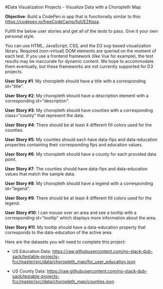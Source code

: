 #Data Visualization Projects - Visualize Data with a Choropleth Map

**Objective**: Build a CodePen.io app that is functionally similar to this: https://codepen.io/freeCodeCamp/full/EZKqza.

Fulfill the below user stories and get all of the tests to pass. Give it your own personal style.

You can use HTML, JavaScript, CSS, and the D3 svg-based visualization library. Required (non-virtual) DOM elements are queried on the moment of each test. If you use a frontend framework (like Vue for example), the test results may be inaccurate for dynamic content. We hope to accommodate them eventually, but these frameworks are not currently supported for D3 projects.

**User Story #1**: My choropleth should have a title with a corresponding id="title".

**User Story #2**: My choropleth should have a description element with a corresponding id="description".

**User Story #3**: My choropleth should have counties with a corresponding class="county" that represent the data.

**User Story #4**: There should be at least 4 different fill colors used for the counties.

**User Story #5**: My counties should each have data-fips and data-education properties containing their corresponding fips and education values.

**User Story #6**: My choropleth should have a county for each provided data point.

**User Story #7**: The counties should have data-fips and data-education values that match the sample data.

**User Story #8**: My choropleth should have a legend with a corresponding id="legend".

**User Story #9**: There should be at least 4 different fill colors used for the legend.

**User Story #10**: I can mouse over an area and see a tooltip with a corresponding id="tooltip" which displays more information about the area.

**User Story #11**: My tooltip should have a data-education property that corresponds to the data-education of the active area.

Here are the datasets you will need to complete this project:

- US Education Data: https://raw.githubusercontent.com/no-stack-dub-sack/testable-projects-fcc/master/src/data/choropleth_map/for_user_education.json

- US County Data: https://raw.githubusercontent.com/no-stack-dub-sack/testable-projects-fcc/master/src/data/choropleth_map/counties.json